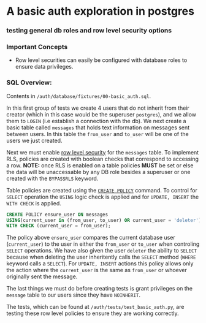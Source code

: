 # A basic auth exploration in postgres

### testing general db roles and row level security options

### Important Concepts

- Row level securities can easily be configured with database roles to ensure data privileges.

### SQL Overview:

Contents in `/auth/database/fixtures/00-basic_auth.sql`.

In this first group of tests we create 4 users that do not inherit from their creator (which in this case
would be the superuser `postgres`), and we allow them to `LOGIN` (i.e establish a connection with the db). We next create a basic table called `messages` that holds text information on messages sent between users. In this table the `from_user` and `to_user` will be one of the users we just created.

Next we must enable [row level security](https://www.postgresql.org/docs/14/ddl-rowsecurity.html) for the `messages` table. To implement RLS, policies are created with boolean checks that correspond to accessing a row. **NOTE:** once RLS is enabled on a table policies **MUST** be set or else the data will be unaccessable by any DB role besides a superuser or one created with the `BYPASSRLS` keyword.

Table policies are created using the [`CREATE POLICY`](https://www.postgresql.org/docs/14/sql-createpolicy.html) command. To control for `SELECT` operation the `USING` logic check is applied and for `UPDATE, INSERT` the `WITH CHECK` is applied.

```sql
CREATE POLICY ensure_user ON messages
USING(current_user in (from_user, to_user) OR current_user = 'deleter')
WITH CHECK (current_user = from_user);
```

The policy above `ensure_user` compares the current database user (`current_user`) to the user in either the `from_user` or `to_user` when controling `SELECT` operations. We have also given the user `deleter` the ability to `SELECT` because when deleting the user inheritently calls the `SELECT` method (`WHERE` keyword calls a `SELECT`). For `UPDATE, INSERT` actions this policy allows only the action where the `current_user` is the same as `from_user` or whoever originally sent the message.

The last things we must do before creating tests is grant privileges on the `message` table to our users since they have `NOINHERIT`.

The tests, which can be found at `/auth/tests/test_basic_auth.py`, are testing these row level policies to ensure they are working correctly.
